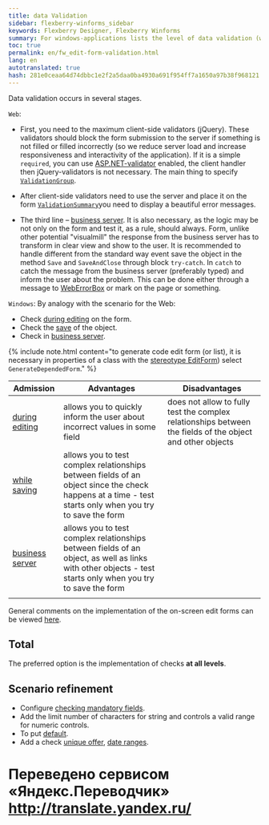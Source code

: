 ```yaml
--- 
title: data Validation 
sidebar: flexberry-winforms_sidebar 
keywords: Flexberry Designer, Flexberry Winforms 
summary: For windows-applications lists the level of data validation (while editing, when you save the form, the business servers), given their comparative characteristics, and links to articles describing how to implement these urovi check 
toc: true 
permalink: en/fw_edit-form-validation.html 
lang: en 
autotranslated: true 
hash: 281e0ceaa64d74dbbc1e2f2a5daa0ba4930a691f954ff7a1650a97b38f968121 
--- 
```


Data validation occurs in several stages. 

`Web`: 
* First, you need to the maximum client-side validators (jQuery). These validators should block the form submission to the server if something is not filled or filled incorrectly (so we reduce server load and increase responsiveness and interactivity of the application). If it is a simple `required`, you can use [ASP.NET-validator](http://msdn.microsoft.com/en-us/library/system.web.ui.webcontrols.basevalidator(v=vs.100).aspx) enabled, the client handler then jQuery-validators is not necessary. The main thing to specify [`ValidationGroup`](http://msdn.microsoft.com/en-us/library/system.web.ui.webcontrols.basevalidator.validationgroup(v=vs.100).aspx). 

* After client-side validators need to use the server and place it on the form [`ValidationSummary`](http://msdn.microsoft.com/en-us/library/system.web.ui.webcontrols.validationsummary(v=vs.100).aspx)you need to display a beautiful error messages. 

* The third line – [business server](fo_bs-wrapper.html). It is also necessary, as the logic may be not only on the form and test it, as a rule, should always. Form, unlike other potential "visualmill" the response from the business server has to transform in clear view and show to the user. It is recommended to handle different from the standard way event save the object in the method `Save` and `SaveAndClose` through block `try-catch`. In `catch` to catch the message from the business server (preferably typed) and inform the user about the problem. This can be done either through a message to [WebErrorBox](fa_exception-handling.html) or mark on the page or something. 

`Windows`: 
By analogy with the scenario for the Web: 
* Check [during editing](fw_check-form-field-during-edit.html) on the form. 
* Check the [save](fw_check-form-field-during-save.html) of the object. 
* Check in [business server](fo_bs-wrapper.html). 

{% include note.html content="to generate code edit form (or list), it is necessary in properties of a class with the [stereotype EditForm](fd_editform.html)) select `GenerateDependedForm`." %} 

| Admission | Advantages | Disadvantages| 
|--|--|--| 
| [during editing](fw_check-form-field-during-edit.html) | allows you to quickly inform the user about incorrect values in some field | does not allow to fully test the complex relationships between the fields of the object and other objects 
| [while saving](fw_check-form-field-during-save.html) | allows you to test complex relationships between fields of an object since the check happens at a time - test starts only when you try to save the form 
| [business server](fo_bs-wrapper.html) | allows you to test complex relationships between fields of an object, as well as links with other objects - test starts only when you try to save the form 
||| 

General comments on the implementation of the on-screen edit forms can be viewed [here](fw_forms-recommendations.html). 



## Total 

The preferred option is the implementation of checks __at all levels__. 

## Scenario refinement 

* Configure [checking mandatory fields](fw_check-not-null-fields.html). 
* Add the limit number of characters for string and controls a valid range for numeric controls. 
* To put [default](fo_features-dafault-value.html). 
* Add a check [unique offer](fo_unique-data-check.html), [date ranges](fo_func-between.html). 












 # Переведено сервисом «Яндекс.Переводчик» http://translate.yandex.ru/